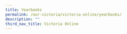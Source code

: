 ```yaml
---
title: Yearbooks
permalink: /our-victoria/victoria-online/yearbooks/
description: ""
third_nav_title: Victoria Online
---
```

